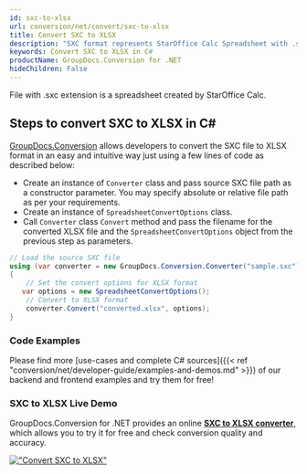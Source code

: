 ```yaml
---
id: sxc-to-xlsx
url: conversion/net/convert/sxc-to-xlsx
title: Convert SXC to XLSX
description: "SXC format represents StarOffice Calc Spreadsheet with .sxc extension. Learn how to convert SXC to XLSX file programmatically in C# language using GroupDocs.Conversion for .NET library."
keywords: Convert SXC to XLSX in C#
productName: GroupDocs.Conversion for .NET
hideChildren: False
---
```


File with .sxc extension is a spreadsheet created by StarOffice Calc.

## Steps to convert SXC to XLSX in C#

[GroupDocs.Conversion](https://products.groupdocs.com/conversion/net) allows developers to convert the SXC file to XLSX format in an easy and intuitive way just using a few lines of code as described below:

* Create an instance of `Converter` class and pass source SXC file path as a constructor parameter. You may specify absolute or relative file path as per your requirements. 
* Create an instance of `SpreadsheetConvertOptions` class.
* Call `Converter` class `Convert` method and pass the filename for the converted XLSX file and the `SpreadsheetConvertOptions` object from the previous step as parameters.

```csharp
// Load the source SXC file
using (var converter = new GroupDocs.Conversion.Converter("sample.sxc"))
{
    // Set the convert options for XLSX format
   var options = new SpreadsheetConvertOptions();
    // Convert to XLSX format
    converter.Convert("converted.xlsx", options);
}
```

### Code Examples

Please find more [use-cases and complete C# sources]({{< ref "conversion/net/developer-guide/examples-and-demos.md" >}}) of our backend and frontend examples and try them for free!

### SXC to XLSX Live Demo

GroupDocs.Conversion for .NET provides an online [**SXC to XLSX converter**](https://products.groupdocs.app/conversion/sxc-to-xlsx), which allows you to try it for free and check conversion quality and accuracy.

[!["Convert SXC to XLSX"](conversion/net/images/convert-to-xlsx/convert-sxc-to-xlsx.png)](https://products.groupdocs.app/conversion/sxc-to-xlsx)